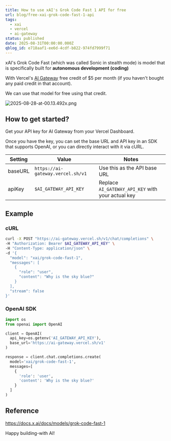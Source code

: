 ```yaml
---
title: How to use xAI's Grok Code Fast 1 API for free
url: blog/free-xai-grok-code-fast-1-api
tags:
  - xai
  - vercel
  - ai-gateway
status: published
date: 2025-08-31T00:00:00.000Z
qblog_id: e718aaf1-ee6d-4cdf-b822-974fd7999f71
---
```


xAI's Grok Code Fast (which was called Sonic in stealth mode) is model that is specifically built for **autonomous  development (coding)** 

With Vercel's [AI Gateway](https://aiengineerguide.com/blog/vercel-ai-gateway/) free credit of $5 per month (if you haven't bought any paid credit in that account).

We can use that model for free using that credit.

![2025-08-28-at-00.13.492x.png](https://images.nesin.io/f_auto,q_auto/qblog/AIEngineerGuide/2025-08/lhqgiktlmg6dw6qvh3n7)

## How to get started?
Get your API key for AI Gateway from your Vercel Dashboard.

Once you have the key, you can set the base URL and API key in an SDK that supports OpenAI, or you can directly interact with it via cURL.

| Setting   | Value                               | Notes                                               |
|-----------|-------------------------------------|-----------------------------------------------------|
| baseURL   | `https://ai-gateway.vercel.sh/v1`   | Use this as the API base URL                        |
| apiKey    | `$AI_GATEWAY_API_KEY`               | Replace `AI_GATEWAY_API_KEY` with your actual key   |

## Example
### cURL

```bash
curl -X POST "https://ai-gateway.vercel.sh/v1/chat/completions" \
-H "Authorization: Bearer $AI_GATEWAY_API_KEY" \
-H "Content-Type: application/json" \
-d '{
  "model": "xai/grok-code-fast-1",
  "messages": [
    {
      "role": "user",
      "content": "Why is the sky blue?"
    }
  ],
  "stream": false
}'
```
### OpenAI SDK

```python
import os
from openai import OpenAI

client = OpenAI(
  api_key=os.getenv('AI_GATEWAY_API_KEY'),
  base_url='https://ai-gateway.vercel.sh/v1'
)

response = client.chat.completions.create(
  model='xai/grok-code-fast-1',
  messages=[
    {
      'role': 'user',
      'content': 'Why is the sky blue?'
    }
  ]
)
```

## Reference
https://docs.x.ai/docs/models/grok-code-fast-1

Happy building-with AI!